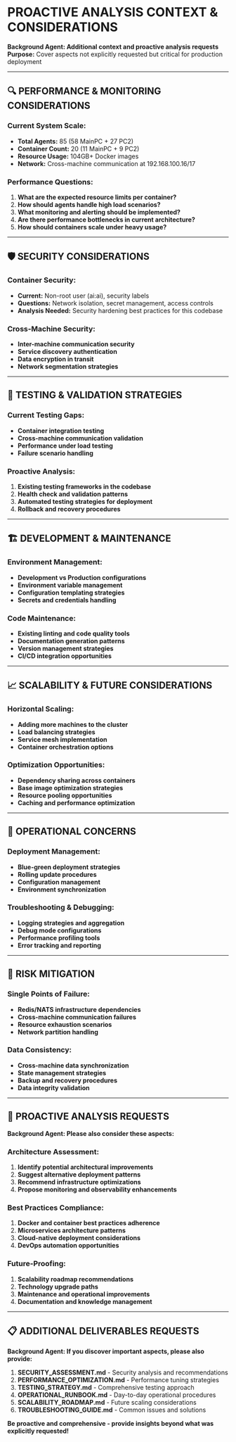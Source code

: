 # PROACTIVE ANALYSIS CONTEXT & CONSIDERATIONS

**Background Agent: Additional context and proactive analysis requests**  
**Purpose:** Cover aspects not explicitly requested but critical for production deployment

---

## 🔍 PERFORMANCE & MONITORING CONSIDERATIONS

### **Current System Scale:**
- **Total Agents:** 85 (58 MainPC + 27 PC2)
- **Container Count:** 20 (11 MainPC + 9 PC2)
- **Resource Usage:** 104GB+ Docker images
- **Network:** Cross-machine communication at 192.168.100.16/17

### **Performance Questions:**
1. **What are the expected resource limits per container?**
2. **How should agents handle high load scenarios?**
3. **What monitoring and alerting should be implemented?**
4. **Are there performance bottlenecks in current architecture?**
5. **How should containers scale under heavy usage?**

---

## 🛡️ SECURITY CONSIDERATIONS

### **Container Security:**
- **Current:** Non-root user (ai:ai), security labels
- **Questions:** Network isolation, secret management, access controls
- **Analysis Needed:** Security hardening best practices for this codebase

### **Cross-Machine Security:**
- **Inter-machine communication security**
- **Service discovery authentication**  
- **Data encryption in transit**
- **Network segmentation strategies**

---

## 🧪 TESTING & VALIDATION STRATEGIES

### **Current Testing Gaps:**
- **Container integration testing**
- **Cross-machine communication validation**
- **Performance under load testing**
- **Failure scenario handling**

### **Proactive Analysis:**
1. **Existing testing frameworks in the codebase**
2. **Health check and validation patterns**
3. **Automated testing strategies for deployment**
4. **Rollback and recovery procedures**

---

## 🏗️ DEVELOPMENT & MAINTENANCE

### **Environment Management:**
- **Development vs Production configurations**
- **Environment variable management**
- **Configuration templating strategies**
- **Secrets and credentials handling**

### **Code Maintenance:**
- **Existing linting and code quality tools**
- **Documentation generation patterns**
- **Version management strategies**
- **CI/CD integration opportunities**

---

## 📈 SCALABILITY & FUTURE CONSIDERATIONS

### **Horizontal Scaling:**
- **Adding more machines to the cluster**
- **Load balancing strategies**
- **Service mesh implementation**
- **Container orchestration options**

### **Optimization Opportunities:**
- **Dependency sharing across containers**
- **Base image optimization strategies**
- **Resource pooling opportunities**
- **Caching and performance optimization**

---

## 🔄 OPERATIONAL CONCERNS

### **Deployment Management:**
- **Blue-green deployment strategies**
- **Rolling update procedures**
- **Configuration management**
- **Environment synchronization**

### **Troubleshooting & Debugging:**
- **Logging strategies and aggregation**
- **Debug mode configurations**
- **Performance profiling tools**
- **Error tracking and reporting**

---

## 🚨 RISK MITIGATION

### **Single Points of Failure:**
- **Redis/NATS infrastructure dependencies**
- **Cross-machine communication failures**
- **Resource exhaustion scenarios**
- **Network partition handling**

### **Data Consistency:**
- **Cross-machine data synchronization**
- **State management strategies**
- **Backup and recovery procedures**
- **Data integrity validation**

---

## 🎯 PROACTIVE ANALYSIS REQUESTS

**Background Agent: Please also consider these aspects:**

### **Architecture Assessment:**
1. **Identify potential architectural improvements**
2. **Suggest alternative deployment patterns**
3. **Recommend infrastructure optimizations**
4. **Propose monitoring and observability enhancements**

### **Best Practices Compliance:**
1. **Docker and container best practices adherence**
2. **Microservices architecture patterns**
3. **Cloud-native deployment considerations**
4. **DevOps automation opportunities**

### **Future-Proofing:**
1. **Scalability roadmap recommendations**
2. **Technology upgrade paths**
3. **Maintenance and operational improvements**
4. **Documentation and knowledge management**

---

## 📋 ADDITIONAL DELIVERABLES REQUESTS

**Background Agent: If you discover important aspects, please also provide:**

1. **SECURITY_ASSESSMENT.md** - Security analysis and recommendations
2. **PERFORMANCE_OPTIMIZATION.md** - Performance tuning strategies
3. **TESTING_STRATEGY.md** - Comprehensive testing approach
4. **OPERATIONAL_RUNBOOK.md** - Day-to-day operational procedures
5. **SCALABILITY_ROADMAP.md** - Future scaling considerations
6. **TROUBLESHOOTING_GUIDE.md** - Common issues and solutions

**Be proactive and comprehensive - provide insights beyond what was explicitly requested!** 